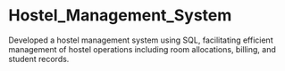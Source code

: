 # Hostel_Management_System
Developed a hostel management system using SQL, facilitating efficient management of hostel operations including room allocations, billing, and student records.
